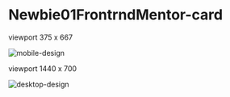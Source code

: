 # Newbie01FrontrndMentor-card

viewport 375 x 667

![mobile-design](https://user-images.githubusercontent.com/63480084/111398279-eda80400-86a1-11eb-95f5-f6934e04bc5f.jpg)

viewport 1440 x 700

![desktop-design](https://user-images.githubusercontent.com/63480084/111398285-f1d42180-86a1-11eb-9a67-51525fc45064.jpg)
